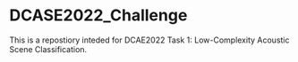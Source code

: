 # DCASE2022_Challenge

This is a repostiory inteded for DCAE2022 Task 1: Low-Complexity Acoustic Scene Classification.

